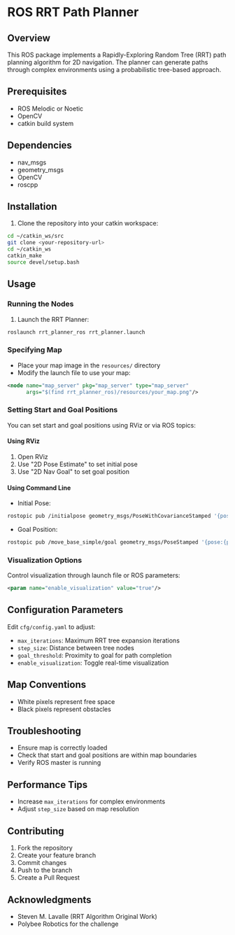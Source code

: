 # ROS RRT Path Planner

## Overview
This ROS package implements a Rapidly-Exploring Random Tree (RRT) path planning algorithm for 2D navigation. The planner can generate paths through complex environments using a probabilistic tree-based approach.

## Prerequisites
- ROS Melodic or Noetic
- OpenCV
- catkin build system

## Dependencies
- nav_msgs
- geometry_msgs
- OpenCV
- roscpp

## Installation
1. Clone the repository into your catkin workspace:
```bash
cd ~/catkin_ws/src
git clone <your-repository-url>
cd ~/catkin_ws
catkin_make
source devel/setup.bash
```

## Usage

### Running the Nodes
1. Launch the RRT Planner:
```bash
roslaunch rrt_planner_ros rrt_planner.launch
```

### Specifying Map
- Place your map image in the `resources/` directory
- Modify the launch file to use your map:
```xml
<node name="map_server" pkg="map_server" type="map_server" 
      args="$(find rrt_planner_ros)/resources/your_map.png"/>
```

### Setting Start and Goal Positions
You can set start and goal positions using RViz or via ROS topics:

#### Using RViz
1. Open RViz
2. Use "2D Pose Estimate" to set initial pose
3. Use "2D Nav Goal" to set goal position

#### Using Command Line
- Initial Pose:
```bash
rostopic pub /initialpose geometry_msgs/PoseWithCovarianceStamped '{pose:{pose:{position:{x: 10, y: 20}}}}'
```

- Goal Position:
```bash
rostopic pub /move_base_simple/goal geometry_msgs/PoseStamped '{pose:{position:{x: 50, y: 60}}}'
```

### Visualization Options
Control visualization through launch file or ROS parameters:
```xml
<param name="enable_visualization" value="true"/>
```

## Configuration Parameters
Edit `cfg/config.yaml` to adjust:
- `max_iterations`: Maximum RRT tree expansion iterations
- `step_size`: Distance between tree nodes
- `goal_threshold`: Proximity to goal for path completion
- `enable_visualization`: Toggle real-time visualization

## Map Conventions
- White pixels represent free space
- Black pixels represent obstacles

## Troubleshooting
- Ensure map is correctly loaded
- Check that start and goal positions are within map boundaries
- Verify ROS master is running

## Performance Tips
- Increase `max_iterations` for complex environments
- Adjust `step_size` based on map resolution

## Contributing
1. Fork the repository
2. Create your feature branch
3. Commit changes
4. Push to the branch
5. Create a Pull Request

## Acknowledgments
- Steven M. Lavalle (RRT Algorithm Original Work)
- Polybee Robotics for the challenge